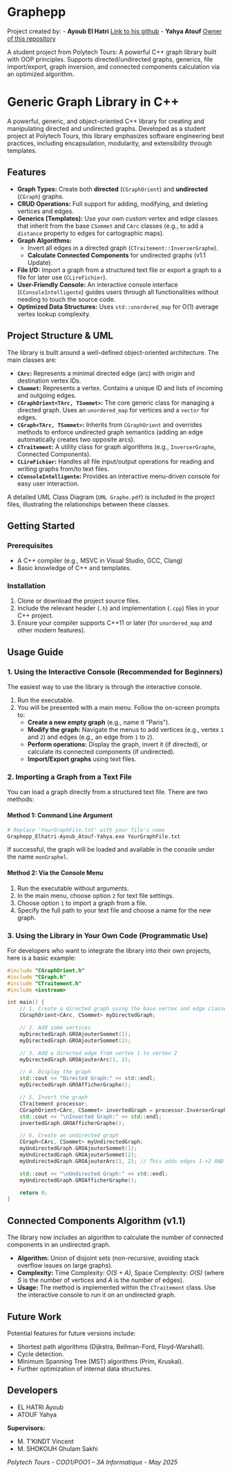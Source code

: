 # Graphepp
Project created by: - **Ayoub El Hatri** <a href="https://github.com/Ayoub50">Link to his github</a>
                    - **Yahya Atouf** <a href="https://github.com/ZTOUF/Graphepp">Owner of this repository</a>

A student project from Polytech Tours: A powerful C++ graph library built with OOP principles. Supports directed/undirected graphs, generics, file import/export, graph inversion, and connected components calculation via an optimized algorithm.


# Generic Graph Library in C++

A powerful, generic, and object-oriented C++ library for creating and manipulating directed and undirected graphs. Developed as a student project at Polytech Tours, this library emphasizes software engineering best practices, including encapsulation, modularity, and extensibility through templates.

## Features

-   **Graph Types:** Create both **directed** (`CGraphOrient`) and **undirected** (`CGraph`) graphs.
-   **CRUD Operations:** Full support for adding, modifying, and deleting vertices and edges.
-   **Generics (Templates):** Use your own custom vertex and edge classes that inherit from the base `CSommet` and `CArc` classes (e.g., to add a `distance` property to edges for cartographic maps).
-   **Graph Algorithms:**
    -   Invert all edges in a directed graph (`CTraitement::InverserGraphe`).
    -   **Calculate Connected Components** for undirected graphs (v1.1 Update).
-   **File I/O:** Import a graph from a structured text file or export a graph to a file for later use (`CLireFichier`).
-   **User-Friendly Console:** An interactive console interface (`CConsoleIntelligente`) guides users through all functionalities without needing to touch the source code.
-   **Optimized Data Structures:** Uses `std::unordered_map` for O(1) average vertex lookup complexity.

## Project Structure & UML

The library is built around a well-defined object-oriented architecture. The main classes are:

-   **`CArc`:** Represents a minimal directed edge (arc) with origin and destination vertex IDs.
-   **`CSommet`:** Represents a vertex. Contains a unique ID and lists of incoming and outgoing edges.
-   **`CGraphOrient<TArc, TSommet>`:** The core generic class for managing a directed graph. Uses an `unordered_map` for vertices and a `vector` for edges.
-   **`CGraph<TArc, TSommet>`:** Inherits from `CGraphOrient` and overrides methods to enforce undirected graph semantics (adding an edge automatically creates two opposite arcs).
-   **`CTraitement`:** A utility class for graph algorithms (e.g., `InverserGraphe`, Connected Components).
-   **`CLireFichier`:** Handles all file input/output operations for reading and writing graphs from/to text files.
-   **`CConsoleIntelligente`:** Provides an interactive menu-driven console for easy user interaction.

A detailed UML Class Diagram (`UML Graphe.pdf`) is included in the project files, illustrating the relationships between these classes.

## Getting Started

### Prerequisites

-   A C++ compiler (e.g., MSVC in Visual Studio, GCC, Clang)
-   Basic knowledge of C++ and templates.

### Installation

1.  Clone or download the project source files.
2.  Include the relevant header (`.h`) and implementation (`.cpp`) files in your C++ project.
3.  Ensure your compiler supports C++11 or later (for `unordered_map` and other modern features).

## Usage Guide

### 1. Using the Interactive Console (Recommended for Beginners)

The easiest way to use the library is through the interactive console.

1.  Run the executable.
2.  You will be presented with a main menu. Follow the on-screen prompts to:
    -   **Create a new empty graph** (e.g., name it "Paris").
    -   **Modify the graph:** Navigate the menus to add vertices (e.g., vertex `1` and `2`) and edges (e.g., an edge from `1` to `2`).
    -   **Perform operations:** Display the graph, invert it (if directed), or calculate its connected components (if undirected).
    -   **Import/Export graphs** using text files.

### 2. Importing a Graph from a Text File

You can load a graph directly from a structured text file. There are two methods:

#### Method 1: Command Line Argument
```bash
# Replace 'YourGraphFile.txt' with your file's name
Graphepp_Elhatri-Ayoub_Atouf-Yahya.exe YourGraphFile.txt
```
If successful, the graph will be loaded and available in the console under the name `monGraphel`.

#### Method 2: Via the Console Menu
1.  Run the executable without arguments.
2.  In the main menu, choose option `2` for text file settings.
3.  Choose option `1` to import a graph from a file.
4.  Specify the full path to your text file and choose a name for the new graph.

### 3. Using the Library in Your Own Code (Programmatic Use)

For developers who want to integrate the library into their own projects, here is a basic example:

```cpp
#include "CGraphOrient.h"
#include "CGraph.h"
#include "CTraitement.h"
#include <iostream>

int main() {
    // 1. Create a directed graph using the base vertex and edge classes
    CGraphOrient<CArc, CSommet> myDirectedGraph;

    // 2. Add some vertices
    myDirectedGraph.GROAjouterSommet(1);
    myDirectedGraph.GROAjouterSommet(2);

    // 3. Add a directed edge from vertex 1 to vertex 2
    myDirectedGraph.GROAjouterArc(1, 2);

    // 4. Display the graph
    std::cout << "Directed Graph:" << std::endl;
    myDirectedGraph.GROAfficherGraphe();

    // 5. Invert the graph
    CTraitement processor;
    CGraphOrient<CArc, CSommet> invertedGraph = processor.InverserGraphe(myDirectedGraph);
    std::cout << "\nInverted Graph:" << std::endl;
    invertedGraph.GROAfficherGraphe();

    // 6. Create an undirected graph
    CGraph<CArc, CSommet> myUndirectedGraph;
    myUndirectedGraph.GROAjouterSommet(1);
    myUndirectedGraph.GROAjouterSommet(2);
    myUndirectedGraph.GROAjouterArc(1, 2); // This adds edges 1->2 AND 2->1

    std::cout << "\nUndirected Graph:" << std::endl;
    myUndirectedGraph.GROAfficherGraphe();

    return 0;
}
```

## Connected Components Algorithm (v1.1)

The library now includes an algorithm to calculate the number of connected components in an undirected graph.

-   **Algorithm:** Union of disjoint sets (non-recursive, avoiding stack overflow issues on large graphs).
-   **Complexity:** Time Complexity: *O(S + A)*, Space Complexity: *O(S)* (where *S* is the number of vertices and *A* is the number of edges).
-   **Usage:** The method is implemented within the `CTraitement` class. Use the interactive console to run it on an undirected graph.

## Future Work

Potential features for future versions include:
-   Shortest path algorithms (Dijkstra, Bellman-Ford, Floyd-Warshall).
-   Cycle detection.
-   Minimum Spanning Tree (MST) algorithms (Prim, Kruskal).
-   Further optimization of internal data structures.

## Developers

-   EL HATRI Ayoub
-   ATOUF Yahya

**Supervisors:**
-   M. T’KINDT Vincent
-   M. SHOKOUH Ghulam Sakhi

*Polytech Tours - COO1/POO1 – 3A Informatique - May 2025*
